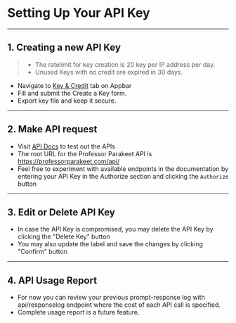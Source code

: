 Setting Up Your API Key
=======================

---

## 1. Creating a new API Key

> - The ratelimit for key creation is 20 key per IP address per day.
> - Unused Keys with no credit are expired in 30 days. 

- Navigate to [Key & Credit](https://professorparakeet.com/frontend/key-management) tab on Appbar
- Fill and submit the Create a Key form. 
- Export key file and keep it secure.

--- 

## 2. Make API request

- Visit [API Docs](https://professorparakeet.com/api/docs) to test out the APIs
- The root URL for the Professor Parakeet API is https://professorparakeet.com/api/
- Feel free to experiment with available endpoints in the documentation by entering your API Key in the Authorize section and clicking the `Authorize` button

---

## 3. Edit or Delete API Key

- In case the API Key is compromised, you may delete the API Key by clicking the "Delete Key" button
- You may also update the label and save the changes by clicking "Confirm" button

---

## 4. API Usage Report

- For now you can review your previous prompt-response log with api/responselog endpoint where the cost of each API call is specified.
- Complete usage report is a future feature.
